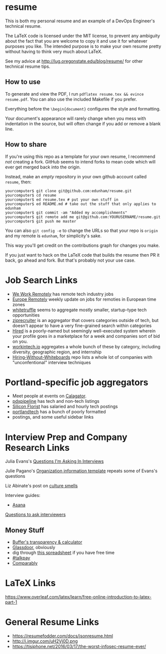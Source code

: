 resume
======

This is both my personal resume and an example of a DevOps Engineer's
technical resume.

The LaTeX code is licensed under the MIT license, to prevent any ambiguity
about the fact that you are welcome to copy it and use it for whatever
purposes you like. The intended purpose is to make your own resume pretty
without having to think very much about LaTeX.

See my advice at http://lug.oregonstate.edu/blog/resume/ for other technical
resume tips.

How to use
----------

To generate and view the PDF, I run ``pdflatex resume.tex && evince
resume.pdf``. You can also use the included Makefile if you prefer.

Everything before the ``\begin{document}`` configures the style and
formatting.

Your document's appearance will rarely change when you mess with indentation
in the source, but will often change if you add or remove a blank line.

How to share
------------

If you're using this repo as a template for your own resume, I recommend *not*
creating a fork. GitHub seems to intend forks to mean code which will ever get
merged back into the origin.

Instead, make an *empty* repository in your own github account called
`resume`, then:

```
yourcomputer$ git clone git@github.com:edunham/resume.git
yourcomputer$ cd resume
yourcomputer$ ed resume.tex # put your own stuff in
yourcomputer$ ed README.md # take out the stuff that only applies to edunham
yourcomputer$ git commit -am "Added my accomplishments"
yourcomputer$ git remote add me git@github.com:YOURUSERNAME/resume.git
yourcomputer$ git push me master
```

You can also `git config -e` to change the URLs so that your repo is `origin`
and my remote is `edunham`, for simplicity's sake.

This way you'll get credit on the contributions graph for changes you make.

If you just want to hack on the LaTeX code that builds the resume then PR it
back, go ahead and fork. But that's probably not your use case.

Job Search Links
================

* [We Work Remotely](https://weworkremotely.com/) has remote tech industry jobs
* [Europe Remotely](http://europeremotely.com/) weekly update on jobs for
  remoties in European time zones
* [whitetruffle](https://www.whitetruffle.com) seems to aggregate mostly
  smaller, startup-type tech opportunities
* [ziprecruiter](https://www.ziprecruiter.com/jobs) is an aggregator that
  covers categories outside of tech, but doesn't appear to have a very
  fine-grained search within categories
* [Hired](https://hired.com/signup) is a poorly-named but seemingly
  well-executed system wherein your profile goes in a marketplace for a week
  and companies sort of bid on you.
* [workintech.io](http://workintech.io/) aggregates a whole bunch of these by
  category, including diversity, geographic region, and internship
* [Hiring-Without-Whiteboards](https://github.com/poteto/hiring-without-whiteboards)
  repo lists a whole lot of companies with "unconfentional" interview
  techniques


Portland-specific job aggregators
=================================

* Meet people at events on [Calagator](http://calagator.org/).
* [pdxpipeline](http://pdxpipeline.com/jobs/) has tech and non-tech listings
* [Silicon Florist](http://siliconflorist.com/jobs/) has salaried and hourly
  tech postings
* [portlandtech](http://portlandtech.org/) has a bunch of poorly formatted
* postings, and some useful sidebar links

Interview Prep and Company Research Links
=========================================

Julia Evans's [Questions I'm Asking In
Interviews](http://jvns.ca/blog/2013/12/30/questions-im-asking-in-interviews/)

Julie Pagano's [Organization information
template](http://juliepagano.com/blog/2015/08/15/job-search-retrospective/org-info-template.pdf) repeats some of Evans's questions

Liz Abinate's post on [culture
smells](http://lizabinante.com/blog/getting-hired-without-getting-burned/)

Interview guides:
* [Asana](https://asana.com/eng/interview-guide)

[Questions to ask interviewers](https://gitlab.com/doctorj/interview-questions)

Money Stuff
-----------

* [Buffer's transparency & calculator](https://open.buffer.com/transparent-salaries/)
* [Glassdoor](https://www.glassdoor.com/index.htm), obviously
* dig through [this spreadsheet](https://docs.google.com/spreadsheets/d/1-CqO6Px-0yA2421OOtJoj69_MO564XvddDYDNfHuS7A/edit#gid=999557069) if you have free time
* [#talkpay](https://twitter.com/search?q=%23talkpay)
* [Comparably](https://www.comparably.com/)


LaTeX Links
===========

https://www.overleaf.com/latex/learn/free-online-introduction-to-latex-part-1

General Resume Links
====================

* https://resumefodder.com/docs/jsonresume.html
* http://i.imgur.com/uH2Vj0D.png
* https://tisiphone.net/2016/03/17/the-worst-infosec-resume-ever/
